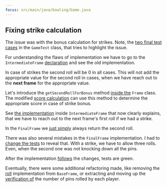 ```yaml
---
focus: src/main/java/bowling/Game.java
---
```

## Fixing strike calculation

The issue was with the bonus calculation for strikes.
Note, the [two final test cases](src/test/java/bowling/GameTest.java:92-107) in the `GameTest` class,
that tries to highlight the issue.

For understanding the flaws of implementation we have to go to the `IntermediateFrame` 
[declaration](src/main/java/bowling/IntermediateFrame.java:11:old) and see the old implementation.

In case of strikes the second roll will be 0 in all cases. This will not add the appropriate value
for the second roll in cases, when we have reach out to the **next frame** for the appropriate value.

Let's introduce the `getSecondRollForBonus` method [inside the](src/main/java/bowling/Frame.java) `Frame` class.
The modified [score calculation](src/main/java/bowling/IntermediateFrame.java:30) 
can use this method to determine the appropriate score in case of strike bonus.

See [the implementation](src/main/java/bowling/IntermediateFrame.java:39) inside `IntermediateFrame`
that now clearly explains, that we have to reach out to the next frame's first roll if we had a strike.

In the `FinalFrame` we [just simply](src/main/java/bowling/FinalFrame.java:53) always return
the second roll.

There was also several mistakes in the `FinalFrame` implementation.
I had to [change the tests](src/test/java/bowling/FinalFrameTest.java:65) to reveal that.
With a strike, we have to allow three rolls. Even, when the second one was not knocking down all the pins.

After the implementation [follows](src/main/java/bowling/FinalFrame.java) the changes, tests are
green. 


Eventually, there were some additional refactoring made, like removing the 
[roll](src/main/java/bowling/BaseFrame.java:22) implementation from `BaseFrame`,
or extracting and moving up the [verification of](src/main/java/bowling/BaseFrame.java:42) the number of pins rolled by each player.

